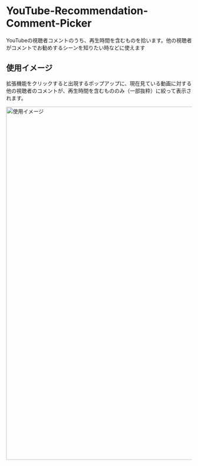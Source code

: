 # YouTube-Recommendation-Comment-Picker
YouTubeの視聴者コメントのうち、再生時間を含むものを拾います。他の視聴者がコメントでお勧めするシーンを知りたい時などに使えます
## 使用イメージ
拡張機能をクリックすると出現するポップアップに、現在見ている動画に対する他の視聴者のコメントが、再生時間を含むもののみ（一部抜粋）に絞って表示されます。

<img width="960" alt="使用イメージ" src="https://user-images.githubusercontent.com/53012895/137709495-edd0a0fa-33f4-41f8-aceb-dbfff81caca9.png">

